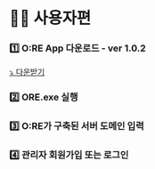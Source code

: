 # 🙋🏻 사용자편

### 1️⃣ O:RE App 다운로드 - ver 1.0.2

[⤵️ 다운받기](https://ore-s3.s3.ap-northeast-2.amazonaws.com/application/ORE+Setup.zip)

### 2️⃣ ORE.exe 실행

### 3️⃣ O:RE가 구축된 서버 도메인 입력

### 4️⃣ 관리자 회원가입 또는 로그인
